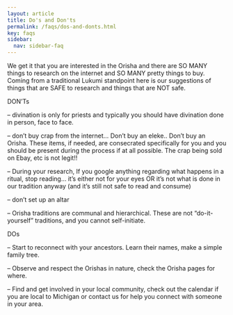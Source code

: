 ```yaml
---
layout: article
title: Do's and Don'ts
permalink: /faqs/dos-and-donts.html
key: faqs
sidebar:
  nav: sidebar-faq
---
```


We get it that you are interested in the Orisha and there are SO MANY things to research on the internet and SO MANY pretty things to buy. Coming from a traditional Lukumi standpoint here is our suggestions of things that are SAFE to research and things that are NOT safe.



DON’Ts

– divination is only for priests and typically you should have divination done in person, face to face.

– don’t buy crap from the internet… Don’t buy an eleke.. Don’t buy an Orisha. These items, if needed, are consecrated specifically for you and you should be present during the process if at all possible. The crap being sold on Ebay, etc is not legit!!

– During your research, If you google anything regarding what happens in a ritual, stop reading… it’s either not for your eyes OR it’s not what is done in our tradition anyway (and it’s still not safe to read and consume)

– don’t set up an altar

– Orisha traditions are communal and hierarchical.  These are not  “do-it-yourself” traditions, and you cannot self-initiate.





DOs

– Start to reconnect with your ancestors. Learn their names, make a simple family tree.

– Observe and respect the Orishas in nature, check the Orisha pages for where.

– Find and get involved in your local community, check out the calendar if you are local to Michigan or contact us for help you connect with someone in your area.
